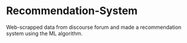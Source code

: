 # Recommendation-System
Web-scrapped data from discourse forum and made a recommendation system using the ML algorithm.

